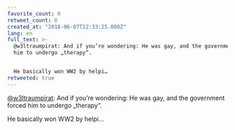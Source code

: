 ```yaml
---
favorite_count: 0
retweet_count: 0
created_at: "2018-06-07T22:33:25.000Z"
lang: en
full_text: >-
  @w3ltraumpirat: And if you’re wondering: He was gay, and the government forced
  him to undergo „therapy“. 


  He basically won WW2 by helpi…
retweeted: true
---
```


[@w3ltraumpirat](https://twitter.com/w3ltraumpirat): And if you’re wondering: He
was gay, and the government forced him to undergo „therapy“.

He basically won WW2 by helpi…
